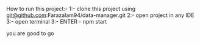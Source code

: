 How  to run this project:-
1:- clone this project using git@github.com:Farazalam94/data-manager.git
2:- open project in any IDE
3:- open terminal
3:- ENTER - npm start

you are good to go



